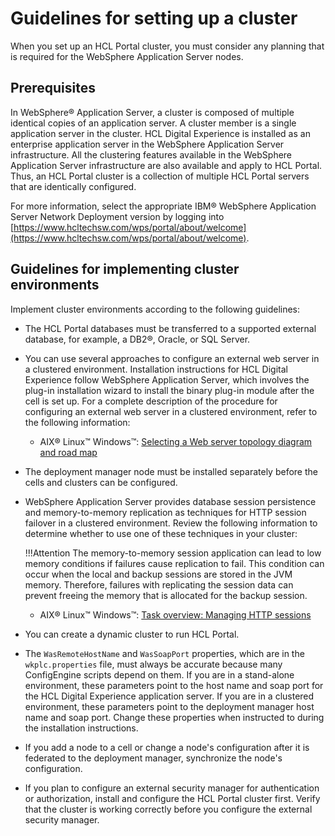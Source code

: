 # Guidelines for setting up a cluster

When you set up an HCL Portal cluster, you must consider any planning that is required for the WebSphere Application Server nodes.

## Prerequisites

In WebSphere® Application Server, a cluster is composed of multiple identical copies of an application server. A cluster member is a single application server in the cluster. HCL Digital Experience is installed as an enterprise application server in the WebSphere Application Server infrastructure. All the clustering features available in the WebSphere Application Server infrastructure are also available and apply to HCL Portal. Thus, an HCL Portal cluster is a collection of multiple HCL Portal servers that are identically configured.

For more information, select the appropriate IBM® WebSphere Application Server Network Deployment version by logging into [https://www.hcltechsw.com/wps/portal/about/welcome](https://www.hcltechsw.com/wps/portal/about/welcome).

## Guidelines for implementing cluster environments

Implement cluster environments according to the following guidelines:

-   The HCL Portal databases must be transferred to a supported external database, for example, a DB2®, Oracle, or SQL Server.
-   You can use several approaches to configure an external web server in a clustered environment. Installation instructions for HCL Digital Experience follow WebSphere Application Server, which involves the plug-in installation wizard to install the binary plug-in module after the cell is set up. For a complete description of the procedure for configuring an external web server in a clustered environment, refer to the following information:
    -   AIX® Linux™ Windows™: [Selecting a Web server topology diagram and road map](http://www-01.ibm.com/support/knowledgecenter/SSAW57_8.5.5/com.ibm.websphere.nd.doc/ae/tins_road_plugins.html)
-   The deployment manager node must be installed separately before the cells and clusters can be configured.
-   WebSphere Application Server provides database session persistence and memory-to-memory replication as techniques for HTTP session failover in a clustered environment. Review the following information to determine whether to use one of these techniques in your cluster:

    !!!Attention
        The memory-to-memory session application can lead to low memory conditions if failures cause replication to fail. This condition can occur when the local and backup sessions are stored in the JVM memory. Therefore, failures with replicating the session data can prevent freeing the memory that is allocated for the backup session.

    -   AIX® Linux™ Windows™: [Task overview: Managing HTTP sessions](http://www-01.ibm.com/support/knowledgecenter/SSAW57_8.5.5/com.ibm.websphere.nd.doc/ae/tprs_sep1.html)
    
-   You can create a dynamic cluster to run HCL Portal.
-   The `WasRemoteHostName` and `WasSoapPort` properties, which are in the `wkplc.properties` file, must always be accurate because many ConfigEngine scripts depend on them. If you are in a stand-alone environment, these parameters point to the host name and soap port for the HCL Digital Experience application server. If you are in a clustered environment, these parameters point to the deployment manager host name and soap port. Change these properties when instructed to during the installation instructions.
-   If you add a node to a cell or change a node's configuration after it is federated to the deployment manager, synchronize the node's configuration.
-   If you plan to configure an external security manager for authentication or authorization, install and configure the HCL Portal cluster first. Verify that the cluster is working correctly before you configure the external security manager.


